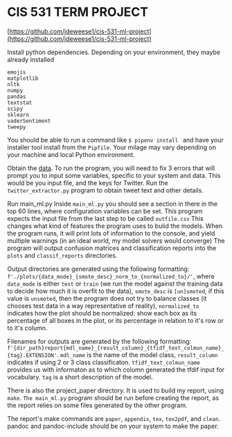 # CIS 531 TERM PROJECT

[https://github.com/jdeweese1/cis-531-ml-project](https://github.com/jdeweese1/cis-531-ml-project)

Install python dependencies. Depending on your environment, they maybe already installed
```
emojis
matplotlib
nltk
numpy
pandas
textstat
scipy
sklearn
vaderSentiment
tweepy
```
You should be able to run a command like `$ pipenv install ` and have your installer tool install from the `Pipfile`. Your milage may vary depending on your machine and local Python environment.

Obtain the [data](https://dataverse.mpi-sws.org/dataset.xhtml?persistentId=doi:10.5072/FK2/ZDTEMN). To run the program, you will need to fix 3 errors that will prompt you to input some variables, specific to your system and data. This would be you input file, and the keys for Twitter. Run the `twitter_extractor.py` program to obtain tweet text and other details.

Run main_ml.py
Inside `main_ml.py` you should see a section in there in the top 60 lines, where configuration variables can be set. This program expects the input file from the last step to be called `outfile.csv` This changes what kind of features the program uses to bulid the models. 
When the program runs, it will print lots of information to the console, and yield multiple warnings (in an ideal world, my model solvers would converge) 
The program will output confusion matrices and classification reports into the `plots` and `classif_reports` directories.

Output directories are generated using the following formatting:
`f'./plots/{data_mode}_{smote_desc}_norm_to_{normalized_to}/'`, where `data_mode` is either `test` or `train` (we run the model against the training data to decide how much it is overfit to the data), `smote_desc` is `[un]smoted`, if this value is `unsmoted`, then the program does not try to balance classes (it chooses test data in a way representative of reality), `normalized_to` indicates how the plot should be normalized: show each box as its percentage of all boxes in the plot, or its percentage in relation to it's row or to it's column.

Filenames for outputs are generated by the following formatting:
 `f'{dir_path}report{mdl_name}_{result_column}_{tfidf_text_colmun_name}_{tag}.EXTENSION'`.
 `mdl_name` is the name of the model class, `result_column` indicates if using 2 or 3 class classificaton. `tfidf_text_colmun_name` provides us with informaton as to which column generated the tfdif input for vocabulary. `tag` is a short description of the model. 

There is also the project_paper directory. It is used to build my report, using `make`. `The main_ml.py` program should be run before creating the report, as the report relies on some files generated by the other program. 

The report's make commands are `paper`, `appendix`, `tex`, `tex2pdf`, and `clean`. pandoc and pandoc-include should be on your system to make the paper.
